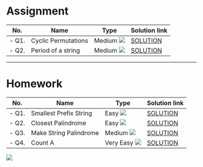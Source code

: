 # Assignment

| No.   | Name                | Type                                                        | Solution link                                                               |
|-------|---------------------|-------------------------------------------------------------|-----------------------------------------------------------------------------|
| - Q1. | Cyclic Permutations | Medium [![](https://img.shields.io/badge/-MEDIUM-yellow)]() | [SOLUTION](src/main/java/com/scaler/dsa/assignment/CyclicPermutations.java) | 
| - Q2. | Period of a string  | Medium [![](https://img.shields.io/badge/-MEDIUM-yellow)]() | [SOLUTION](src/main/java/com/scaler/dsa/assignment/Periodofastring.java)    |

*** 

# Homework

| No.   | Name                   | Type                                                        | Solution link                                                               |
|-------|------------------------|-------------------------------------------------------------|-----------------------------------------------------------------------------|
| - Q1. | Smallest Prefix String | Easy [![](https://img.shields.io/badge/-EASY-green)]()      | [SOLUTION](src/main/java/com/scaler/dsa/homework/SmallestPrefixString.java) |
| - Q2. | Closest Palindrome     | Easy [![](https://img.shields.io/badge/-EASY-green)]()      | [SOLUTION](src/main/java/com/scaler/dsa/homework/ClosestPalindrome.java)    |
| - Q3. | Make String Palindrome | Medium [![](https://img.shields.io/badge/-MEDIUM-yellow)]() | [SOLUTION](src/main/java/com/scaler/dsa/homework/MakeStringPalindrome.java) |
| - Q4. | Count A                | Very Easy [![](https://img.shields.io/badge/-EASY-green)]() | [SOLUTION](src/main/java/com/scaler/dsa/homework/CountA.java)               |

[![](https://img.shields.io/badge/github-blue?style=for-the-badge)](https://github.com/pashmash372)

 
